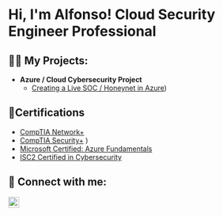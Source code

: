 <h1>Hi, I'm Alfonso! Cloud Security Engineer Professional</h1>

<h2>👨‍💻 My Projects:</h2>

- <b>Azure / Cloud Cybersecurity Project</b>
  - [Creating a Live SOC / Honeynet in Azure](https://github.com/alfonsonyc2005/Azure-SOC))


<h2>📄Certifications</h2>

- [CompTIA Network+](https://www.amazon.com/photos/all/gallery/T3W_rm3KQfuOyxwT_ocaUA?sf=1&ref_=APH_SNPA7)
- [CompTIA Security+](https://github.com/alfonsonyc2005/alfonsonyc2005/assets/141835414/2a470ed5-8388-48a7-89b4-d10cbd9aa585)
)
- [Microsoft Certified: Azure Fundamentals](https://private-user-images.githubusercontent.com/141835414/298617339-88c01f61-2c8e-4d54-8a68-4fc80a30d6d3.png?jwt=eyJhbGciOiJIUzI1NiIsInR5cCI6IkpXVCJ9.eyJpc3MiOiJnaXRodWIuY29tIiwiYXVkIjoicmF3LmdpdGh1YnVzZXJjb250ZW50LmNvbSIsImtleSI6ImtleTUiLCJleHAiOjE3MDU5MzQzNzIsIm5iZiI6MTcwNTkzNDA3MiwicGF0aCI6Ii8xNDE4MzU0MTQvMjk4NjE3MzM5LTg4YzAxZjYxLTJjOGUtNGQ1NC04YTY4LTRmYzgwYTMwZDZkMy5wbmc_WC1BbXotQWxnb3JpdGhtPUFXUzQtSE1BQy1TSEEyNTYmWC1BbXotQ3JlZGVudGlhbD1BS0lBVkNPRFlMU0E1M1BRSzRaQSUyRjIwMjQwMTIyJTJGdXMtZWFzdC0xJTJGczMlMkZhd3M0X3JlcXVlc3QmWC1BbXotRGF0ZT0yMDI0MDEyMlQxNDM0MzJaJlgtQW16LUV4cGlyZXM9MzAwJlgtQW16LVNpZ25hdHVyZT03N2EwOWZiNTMzNTFkOWUwM2NiZmM5ZmU2NjMwNmIzNTE5YTVlYTE1YTg2MWEzNzU0MjM5ZjE1ZDQyNTc3N2E2JlgtQW16LVNpZ25lZEhlYWRlcnM9aG9zdCZhY3Rvcl9pZD0wJmtleV9pZD0wJnJlcG9faWQ9MCJ9.T4qR8l6i1jU2o6zd58ujuOSs2FIm57VKngk6gAWXJn0)
- [ISC2 Certified in Cybersecurity](https://private-user-images.githubusercontent.com/141835414/298619148-db09f2ab-9394-4b73-81c6-95401374eb1e.png?jwt=eyJhbGciOiJIUzI1NiIsInR5cCI6IkpXVCJ9.eyJpc3MiOiJnaXRodWIuY29tIiwiYXVkIjoicmF3LmdpdGh1YnVzZXJjb250ZW50LmNvbSIsImtleSI6ImtleTUiLCJleHAiOjE3MDU5MzQyODksIm5iZiI6MTcwNTkzMzk4OSwicGF0aCI6Ii8xNDE4MzU0MTQvMjk4NjE5MTQ4LWRiMDlmMmFiLTkzOTQtNGI3My04MWM2LTk1NDAxMzc0ZWIxZS5wbmc_WC1BbXotQWxnb3JpdGhtPUFXUzQtSE1BQy1TSEEyNTYmWC1BbXotQ3JlZGVudGlhbD1BS0lBVkNPRFlMU0E1M1BRSzRaQSUyRjIwMjQwMTIyJTJGdXMtZWFzdC0xJTJGczMlMkZhd3M0X3JlcXVlc3QmWC1BbXotRGF0ZT0yMDI0MDEyMlQxNDMzMDlaJlgtQW16LUV4cGlyZXM9MzAwJlgtQW16LVNpZ25hdHVyZT0wN2IxZjhkNzk1MzUzYzdjZGQxYWUwMWQzNTkzMzI1YzU3OWQ0OTMyOTFkOWZlMThmZjMwM2EyMjlkZDFiMTlmJlgtQW16LVNpZ25lZEhlYWRlcnM9aG9zdCZhY3Rvcl9pZD0wJmtleV9pZD0wJnJlcG9faWQ9MCJ9.PP9fdInIJxMtK5IYPYVGLBnAWrMcpNfZIliG-k-u_sA)

<h2> 🤳 Connect with me:</h2>

[<img align="left" alt="AlfonsoPadilla | LinkedIn" width="22px" src="https://cdn.jsdelivr.net/npm/simple-icons@v3/icons/linkedin.svg" />][linkedin]

[linkedin]: https://www.linkedin.com/in/alfonso-padilla-tech9


